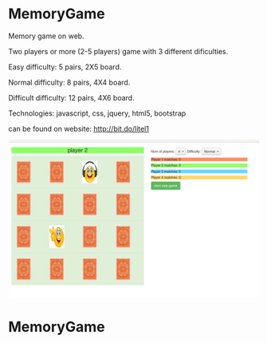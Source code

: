 # MemoryGame
Memory game on web.

Two players or more (2-5 players) game with 3 different dificulties.

Easy difficulty: 5 pairs, 2X5 board.

Normal difficulty: 8 pairs, 4X4 board.

Difficult difficulty: 12 pairs, 4X6 board.

Technologies:
javascript,
css,
jquery,
html5,
bootstrap


can be found on website: http://bit.do/litel1

![alt tag](https://github.com/litelx/MemoryGame/blob/master/sheets/memoGame.jpg)

# MemoryGame
